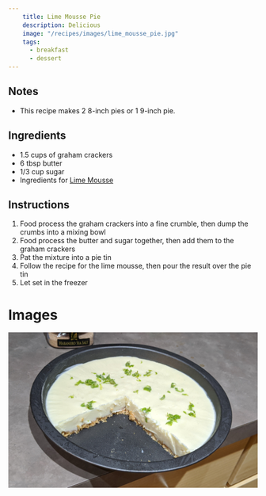 ```yaml
---
    title: Lime Mousse Pie
    description: Delicious
    image: "/recipes/images/lime_mousse_pie.jpg"
    tags:
      - breakfast
      - dessert
---
```


## Notes

* This recipe makes 2 8-inch pies or 1 9-inch pie.

## Ingredients

* 1.5 cups of graham crackers
* 6 tbsp butter
* 1/3 cup sugar
* Ingredients for [Lime Mousse](lime_mousse.html)

## Instructions

1. Food process the graham crackers into a fine crumble, then dump the crumbs into a mixing bowl
2. Food process the butter and sugar together, then add them to the graham crackers
3. Pat the mixture into a pie tin
4. Follow the recipe for the lime mousse, then pour the result over the pie tin
5. Let set in the freezer

# Images

![Lime Mousse Pie](images/lime_mousse_pie.jpg)